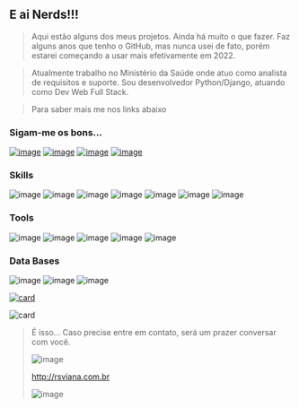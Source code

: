 ## E ai Nerds!!! 

> Aqui estão alguns dos meus projetos. Ainda há muito o que fazer. 
> Faz alguns anos que tenho o GitHub, mas nunca usei de fato, porém estarei começando a usar mais efetivamente em 2022.

> Atualmente trabalho no Ministério da Saúde onde atuo como analista de requisitos e suporte.
> Sou desenvolvedor Python/Django, atuando como Dev Web Full Stack.



>  Para saber mais me nos links abaixo

### Sigam-me os bons...

[![image](https://img.shields.io/badge/Gmail-D14836?style=for-the-badge&logo=gmail&logoColor=white)](mailto:rsviana@gmail.com)
[![image](https://img.shields.io/badge/Twitter-1DA1F2?style=for-the-badge&logo=twitter&logoColor=white)](https://twitter.com/rsviana)
[![image](https://img.shields.io/badge/Hashnode-2962FF?style=for-the-badge&logo=hashnode&logoColor=white)](https://blog.rsviana.com.br/)
[![image](https://img.shields.io/badge/LinkedIn-0077B5?style=for-the-badge&logo=linkedin&logoColor=white)](https://www.linkedin.com/in/rodrigo-viana/)


### Skills

![image](https://img.shields.io/badge/Python-3776AB?style=for-the-badge&logo=python&logoColor=white)
![image](https://img.shields.io/badge/Django-092E20?style=for-the-badge&logo=django&logoColor=white)
![image](https://img.shields.io/badge/Flask-000000?style=for-the-badge&logo=flask&logoColor=white)
![image](https://img.shields.io/badge/React-20232A?style=for-the-badge&logo=react&logoColor=61DAFB)
![image](https://img.shields.io/badge/JavaScript-323330?style=for-the-badge&logo=javascript&logoColor=F7DF1E)
![image](https://img.shields.io/badge/Shell-ffc619?style=for-the-badge&logo=Shell&logoColor=black)
![image](https://img.shields.io/badge/Swift-FA7343?style=for-the-badge&logo=swift&logoColor=white)


### Tools

![image](https://img.shields.io/badge/PyCharm-000000.svg?&style=for-the-badge&logo=PyCharm&logoColor=white)
![image](https://img.shields.io/badge/Visual_Studio_Code-0078D4?style=for-the-badge&logo=visual%20studio%20code&logoColor=white)
![image](https://img.shields.io/badge/Xcode-007ACC?style=for-the-badge&logo=Xcode&logoColor=white)
![image](https://img.shields.io/badge/Trello-0052CC?style=for-the-badge&logo=trello&logoColor=white) 
![image](https://img.shields.io/badge/GIT-E44C30?style=for-the-badge&logo=git&logoColor=white  )

### Data Bases

![image](https://img.shields.io/badge/PostgreSQL-316192?style=for-the-badge&logo=postgresql&logoColor=white)
![image](https://img.shields.io/badge/MySQL-00000F?style=for-the-badge&logo=mysql&logoColor=white)
![image](https://img.shields.io/badge/SQLite-07405E?style=for-the-badge&logo=sqlite&logoColor=white)


[![card](https://github-readme-stats.vercel.app/api?username=rsviana&theme=dark&show_icons=true)](http://rsviana.com.br)

![card](https://github-readme-stats.vercel.app/api/top-langs/?username=rsviana&theme=blue-green)

> É isso... 
> Caso precise entre em contato, será um prazer conversar com você.
> 
>![image](https://img.shields.io/twitter/follow/rsviana?style=social)
>
>http://rsviana.com.br
>
>![image](https://img.shields.io/website?url=http%3A%2F%2Frsviana.com.br)
